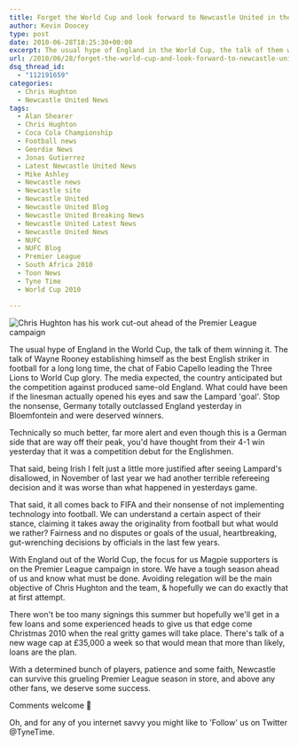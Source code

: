 ```yaml
---
title: Forget the World Cup and look forward to Newcastle United in the Premier League
author: Kevin Doocey
type: post
date: 2010-06-28T18:25:30+00:00
excerpt: The usual hype of England in the World Cup, the talk of them winning it. The talk of Wayne Rooney establishing himself as the best English striker in football for a long long time, the chat of Fabio Capello leading the Three Lions to World Cup glory. The media expected..
url: /2010/06/28/forget-the-world-cup-and-look-forward-to-newcastle-united-in-the-premier-league/
dsq_thread_id:
  - "112191659"
categories:
  - Chris Hughton
  - Newcastle United News
tags:
  - Alan Shearer
  - Chris Hughton
  - Coca Cola Championship
  - Football news
  - Geordie News
  - Jonas Gutierrez
  - Latest Newcastle United News
  - Mike Ashley
  - Newcastle news
  - Newcastle site
  - Newcastle United
  - Newcastle United Blog
  - Newcastle United Breaking News
  - Newcastle United Latest News
  - Newcastle United News
  - NUFC
  - NUFC Blog
  - Premier League
  - South Africa 2010
  - Toon News
  - Tyne Time
  - World Cup 2010

---
```

![Chris Hughton has his work cut-out ahead of the Premier League campaign](https://static.guim.co.uk/sys-images/Football/Pix/pictures/2010/4/2/1270231914164/Chris-Hughton-Newcastle-U-007.jpg)

The usual hype of England in the World Cup, the talk of them winning it. The talk of Wayne Rooney establishing himself as the best English striker in football for a long long time, the chat of Fabio Capello leading the Three Lions to World Cup glory. The media expected, the country anticipated but the competition against produced same-old England. What could have been  if the linesman actually opened his eyes and saw the Lampard 'goal'. Stop the nonsense, Germany totally outclassed England yesterday in Bloemfontein and were deserved winners.

Technically so much better, far more alert and even though this is a German side that are way off their peak, you'd have thought from their 4-1 win yesterday that it was a competition debut for the Englishmen.

That said, being Irish I felt just a little more justified after seeing Lampard's disallowed, in November of last year we had another terrible refereeing decision and it was worse than what happened in yesterdays game.

That said, it all comes back to FIFA and their nonsense of not implementing technology into football. We can understand a certain aspect of their stance, claiming it takes away the originality from football but what would we rather? Fairness and no disputes or goals of the usual, heartbreaking, gut-wrenching decisions by officials in the last few years.

With England out of the World Cup, the focus for us Magpie supporters is on the Premier League campaign in store. We have a tough season ahead of us and know what must be done. Avoiding relegation will be the main objective of Chris Hughton and the team, & hopefully we can do exactly that at first attempt.

There won't be too many signings this summer but hopefully we'll get in a few loans and some experienced heads to give us that edge come Christmas 2010 when the real gritty games will take place. There's talk of a new wage cap at £35,000 a week so that would mean that more than likely, loans are the plan.

With a determined bunch of players, patience and some faith, Newcastle can survive this grueling Premier League season in store, and above any other fans, we deserve some success.

Comments welcome 🙂

Oh, and for any of you internet savvy you might like to 'Follow' us on Twitter @TyneTime.
